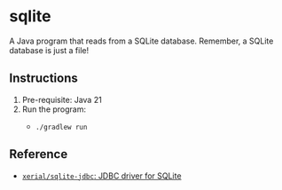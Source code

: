 # sqlite

A Java program that reads from a SQLite database. Remember, a SQLite database is just a file!


## Instructions

1. Pre-requisite: Java 21
2. Run the program:
   * ```shell
     ./gradlew run
     ```


## Reference

* [`xerial/sqlite-jdbc`: JDBC driver for SQLite](https://github.com/xerial/sqlite-jdbc)
